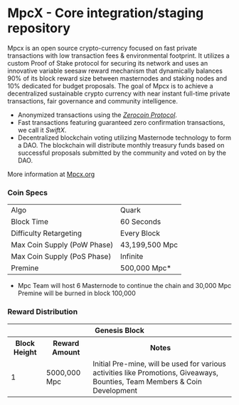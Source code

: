MpcX - Core integration/staging repository
=====================================

Mpcx is an open source crypto-currency focused on fast private transactions with low transaction fees & environmental footprint.  It utilizes a custom Proof of Stake protocol for securing its network and uses an innovative variable seesaw reward mechanism that dynamically balances 90% of its block reward size between masternodes and staking nodes and 10% dedicated for budget proposals. The goal of Mpcx is to achieve a decentralized sustainable crypto currency with near instant full-time private transactions, fair governance and community intelligence.
- Anonymized transactions using the [_Zerocoin Protocol_](http://www.mypartycoinexchange.com/zMpc).
- Fast transactions featuring guaranteed zero confirmation transactions, we call it _SwiftX_.
- Decentralized blockchain voting utilizing Masternode technology to form a DAO. The blockchain will distribute monthly treasury funds based on successful proposals submitted by the community and voted on by the DAO.

More information at [Mpcx.org](http://www.mypartycoinexchange.com) 

### Coin Specs
<table>
<tr><td>Algo</td><td>Quark</td></tr>
<tr><td>Block Time</td><td>60 Seconds</td></tr>
<tr><td>Difficulty Retargeting</td><td>Every Block</td></tr>
<tr><td>Max Coin Supply (PoW Phase)</td><td>43,199,500 Mpc</td></tr>
<tr><td>Max Coin Supply (PoS Phase)</td><td>Infinite</td></tr>
<tr><td>Premine</td><td>500,000 Mpc*</td></tr>
</table>

* Mpc Team will host 6 Masternode to continue the chain and 30,000 Mpc Premine will be burned in block 100,000

### Reward Distribution

<table>
<th colspan=4>Genesis Block</th>
<tr><th>Block Height</th><th>Reward Amount</th><th>Notes</th></tr>
<tr><td>1</td><td>5000,000 Mpc</td><td>Initial Pre-mine, will be used for various activities like Promotions, Giveaways, Bounties, Team Members & Coin Development</a></td></tr>
</table>


